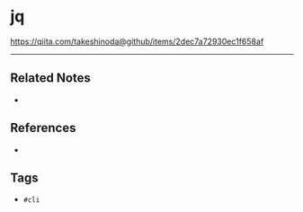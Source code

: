 # jq
https://qiita.com/takeshinoda@github/items/2dec7a72930ec1f658af

---
## Related Notes
- 

## References
- 

## Tags
- `#cli` 